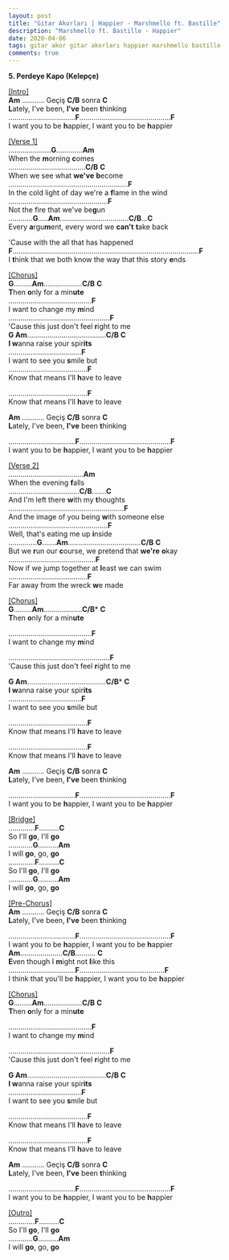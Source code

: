 ```yaml
---
layout: post
title: "Gitar Akorları | Happier - Marshmello ft. Bastille"
description: "Marshmello ft. Bastille - Happier"
date: 2020-04-06
tags: gitar akor gitar akorları happier marshmello bastille
comments: true
---
```

**5. Perdeye Kapo (Kelepçe)**

<u>[Intro]</u><br/>
**Am**     ...........       Geçiş **C/B** sonra **C**<br/>
**L**ately, I've been, **I've** been **t**hinking<br/>
.................................**F**.............................................**F**<br/>
I want you to be **h**appier, I want you to be **h**appier<br/>

<u>[Verse 1]</u><br/>
.....................**G**.............**Am**<br/>
When the **m**orning **c**omes<br/>
......................................**C/B** **C**<br/>
When we see what **we've** **b**ecome<br/>
...........................................................**F**<br/>
In the cold light of day we're a **f**lame in the wind<br/>
.................................................**F**<br/>
Not the fire that we've be**g**un<br/>
............**G**.....**Am**..................................**C/B**...**C**<br/>
Every **a**rgu**m**ent, every word we **can't** **t**ake back<br/>

'Cause with the all that has happened<br/>
**F**............................................................................................**F**<br/>
I **t**hink that we both know the way that this story **e**nds<br/>

<u>[Chorus]</u><br/>
**G**.........**Am**...................**C/B** **C**<br/>
**T**hen **o**nly for a min**ute**<br/>
.........................................**F**<br/>
I want to change my **m**ind<br/>
..................................................**F**<br/>
'Cause this just don't feel **r**ight to me<br/>
**G Am**.......................................**C/B** **C**<br/>
**I w**anna raise your spir**its**<br/>
....................................**F**<br/>
I want to see you **s**mile but<br/>
.......................................**F**<br/>
Know that means I'll **h**ave to leave<br/>



.......................................**F**<br/>
Know that means I'll **h**ave to leave<br/>

**Am**     ...........       Geçiş **C/B** sonra **C**<br/>
**L**ately, I've been, **I've** been **t**hinking<br/>

.................................**F**.............................................**F**<br/>
I want you to be **h**appier, I want you to be **h**appier<br/>

<u>[Verse 2]</u><br/>
.....................................**Am**<br/>
When the evening **f**alls<br/>
...................................**C/B**.......**C**<br/>
And I'm left there **w**ith my **t**houghts<br/>
.........................................................**F**<br/>
And the image of you being **w**ith someone else<br/>
.................................................**F**<br/>
Well, that's eating me up **i**nside<br/>
..............**G**.......**Am**....................................**C/B** **C**<br/>
But we **r**un our **c**ourse, we pretend that **we're** **o**kay<br/>
...........................................**F**<br/>
Now if we jump together at **l**east we can swim<br/>
.......................................**F**<br/>
Far away from the wreck **w**e made<br/>

<u>[Chorus]</u><br/>
**G**.........**Am**...................**C/B*** **C**<br/>
**T**hen **o**nly for a min**ute**<br/>

.........................................**F**<br/>
I want to change my **m**ind<br/>

..................................................**F**<br/>
'Cause this just don't feel **r**ight to me<br/>

**G Am**.......................................**C/B*** **C**<br/>
**I w**anna raise your spir**its**<br/>
....................................**F**<br/>
I want to see you **s**mile but<br/>

.......................................**F**<br/>
Know that means I'll **h**ave to leave<br/>



.......................................**F**<br/>
Know that means I'll **h**ave to leave<br/>

**Am**     ...........       Geçiş **C/B** sonra **C**<br/>
**L**ately, I've been, **I've** been **t**hinking<br/>

.................................**F**.............................................**F**<br/>
I want you to be **h**appier, I want you to be **h**appier<br/>

<u>[Bridge]</u><br/>
.............**F**..........**C**<br/>
So I'll **go**, I'll **go**<br/>
............**G**..........**Am**<br/>
I will **go**, go, **go**<br/>
.............**F**..........**C**<br/>
So I'll **go**, I'll **go**<br/>
............**G**..........**Am**<br/>
I will **go**, go, **go**<br/>

<u>[Pre-Chorus]</u><br/>
**Am**     ...........       Geçiş **C/B** sonra **C**<br/>
**L**ately, I've been, **I've** been **t**hinking<br/>

.................................**F**.............................................**F**<br/>
I want you to be **h**appier, I want you to be **h**appier<br/>
**Am**.....................**C/B**.......... **C**<br/>
**E**ven though I **m**ight not **l**ike this<br/>
.................................**F**..........................................**F**<br/>
I think that you'll be **h**appier, I want you to be **h**appier<br/>

<u>[Chorus]</u><br/>
**G**.........**Am**...................**C/B** **C**<br/>
**T**hen **o**nly for a min**ute**<br/>

.........................................**F**<br/>
I want to change my **m**ind<br/>

..................................................**F**<br/>
'Cause this just don't feel **r**ight to me<br/>

**G Am**.......................................**C/B** **C**<br/>
**I w**anna raise your spir**its**<br/>
....................................**F**<br/>
I want to see you **s**mile but<br/>

.......................................**F**<br/>
Know that means I'll **h**ave to leave<br/>



.......................................**F**<br/>
Know that means I'll **h**ave to leave<br/>

**Am**     ...........       Geçiş **C/B** sonra **C**<br/>
**L**ately, I've been, **I've** been **t**hinking<br/>

.................................**F**.............................................**F**<br/>
I want you to be **h**appier, I want you to be **h**appier<br/>

<u>[Outro]</u><br/>
.............**F**..........**C**<br/>
So I'll **go**, I'll **go**<br/>
............**G**..........**Am**<br/>
I will **go**, go, **go**<br/>
